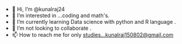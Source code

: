 - 👋 Hi, I’m @kunalraj24
- 👀 I’m interested in ...coding and math's.
- 🌱 I’m currently learning Data science with python and R language .
- 💞️ I’m not looking to collaborate .
- 📫 How to reach me for only studies...kunalraj150802@gmail.com

<!---
kunalraj24/kunalraj24 is a ✨ special ✨ repository because its `README.md` (this file) appears on your GitHub profile.
You can click the Preview link to take a look at your changes.
--->
